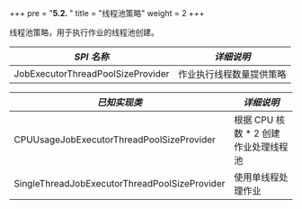 +++
pre = "<b>5.2. </b>"
title = "线程池策略"
weight = 2
+++

线程池策略，用于执行作业的线程池创建。

| *SPI 名称*                          | *详细说明*       |
|-----------------------------------|--------------|
| JobExecutorThreadPoolSizeProvider | 作业执行线程数量提供策略 |

| *已知实现类*                                       | *详细说明*                  |
|-----------------------------------------------|-------------------------|
| CPUUsageJobExecutorThreadPoolSizeProvider     | 根据 CPU 核数 * 2 创建作业处理线程池 |
| SingleThreadJobExecutorThreadPoolSizeProvider | 使用单线程处理作业               |
